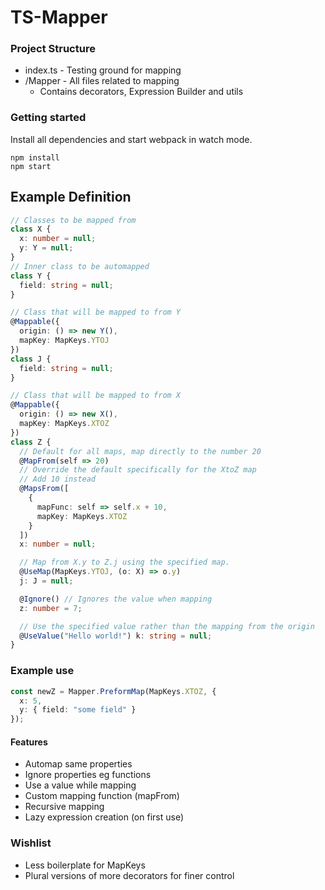 # **TS-Mapper**

### Project Structure

- index.ts - Testing ground for mapping
- /Mapper - All files related to mapping
  - Contains decorators, Expression Builder and utils

### Getting started

Install all dependencies and start webpack in watch mode.

```
npm install
npm start
```

## Example Definition

```typescript
// Classes to be mapped from
class X {
  x: number = null;
  y: Y = null;
}
// Inner class to be automapped
class Y {
  field: string = null;
}

// Class that will be mapped to from Y
@Mappable({
  origin: () => new Y(),
  mapKey: MapKeys.YTOJ
})
class J {
  field: string = null;
}

// Class that will be mapped to from X
@Mappable({
  origin: () => new X(),
  mapKey: MapKeys.XTOZ
})
class Z {
  // Default for all maps, map directly to the number 20
  @MapFrom(self => 20)
  // Override the default specifically for the XtoZ map
  // Add 10 instead
  @MapsFrom([
    {
      mapFunc: self => self.x + 10,
      mapKey: MapKeys.XTOZ
    }
  ])
  x: number = null;

  // Map from X.y to Z.j using the specified map.
  @UseMap(MapKeys.YTOJ, (o: X) => o.y)
  j: J = null;

  @Ignore() // Ignores the value when mapping
  z: number = 7;

  // Use the specified value rather than the mapping from the origin
  @UseValue("Hello world!") k: string = null;
}
```

### Example use

```typescript
const newZ = Mapper.PreformMap(MapKeys.XTOZ, {
  x: 5,
  y: { field: "some field" }
});
```

#### Features

- Automap same properties
- Ignore properties eg functions
- Use a value while mapping
- Custom mapping function (mapFrom)
- Recursive mapping
- Lazy expression creation (on first use)

### Wishlist

- Less boilerplate for MapKeys
- Plural versions of more decorators for finer control

